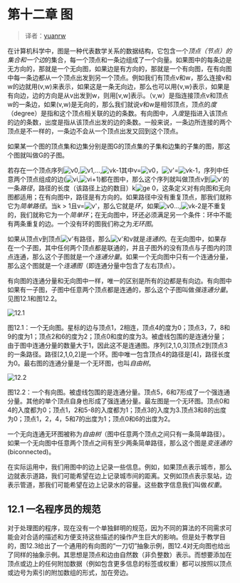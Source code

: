 # 第十二章 图

> 译者：[yuanrw](https://github.com/yuanrw)

在计算机科学中，图是一种代表数学关系的数据结构，它包含一个*顶点（节点）*的集合和一个*边*的集合，每一个顶点和一条边组成了一个向量。如果图中的每条边是无方向的，那就是一个无向图，如果边是有方向的，那就是一个有向图，在有向图中每一条边都从一个顶点出发到另一个顶点。例如我们有顶点v和w，那么连接v和w的边就用(v,w)来表示，如果这是一条无向边，那么也可以用{v,w}表示，如果是有向边，边的方向是从v出发到w，则用[v,w]表示。（v,w）是指连接顶点v和顶点w的一条边，如果(v,w)是无向的，那么我们就说v和w是相邻顶点，顶点的*度*（degree）是指和这个顶点相关联的边的条数。有向图中，*入度*是指进入该顶点的边的条数，出度是指从该顶点出发的边的条数。一般来说，一条边所连接的两个顶点是不一样的，一条边不会从一个顶点出发又回到这个顶点。

如果某一个图的顶点集和边集分别是图G的顶点集的子集和边集的子集的图，那这个图就叫做G的子图。

若存在一个顶点序列![v0](http://latex.codecogs.com/gif.latex?v_0}),![v1](http://latex.codecogs.com/gif.latex?v_1}),…,![vk-1](http://latex.codecogs.com/gif.latex?v_k-1})其中v=![v0](http://latex.codecogs.com/gif.latex?v_0})，![v'](http://latex.codecogs.com/gif.latex?v'})=![vk-1](http://latex.codecogs.com/gif.latex?v_k-1})，序列中任意两个顶点组成的边(![vi](http://latex.codecogs.com/gif.latex?v_i}),![vi+1](http://latex.codecogs.com/gif.latex?v_i+1}))都在图中，那么这个序列就叫做顶点v到![v'](http://latex.codecogs.com/gif.latex?v'})的一条*路径*，路径的长度（该路径上边的数目）k![ge](http://latex.codecogs.com/gif.latex?\geq})  0，这条定义对有向图和无向图都适用；在有向图中，路径是有方向的。如果路径中没有重复顶点，那我们就称它为*简单路径*。当k > 1且v=![v'](http://latex.codecogs.com/gif.latex?v'})，那么它就是*环*，如果![v0](http://latex.codecogs.com/gif.latex?v_0})…,![vk-2](http://latex.codecogs.com/gif.latex?v_k-2})是不重复的，我们就称它为一个*简单环*；在无向图中，环还必须满足另一个条件：环中不能有两条重复的边。一个没有环的图我们称之为*无环图*。

如果从顶点v到顶点![v'](http://latex.codecogs.com/gif.latex?v'})有路径，那么![v'](http://latex.codecogs.com/gif.latex?v'})和v就是*连通的*。在无向图中，如果存在一个子图，其中任何两个顶点都是联通的，并且子图外的没有顶点与子图内的顶点连通，那么这个子图就是一个*连通分量*。如果一个无向图中只有一个连通分量，那么这个图就是一个*连通图*（即连通分量中包含了左右顶点）。

有向图的连通分量和无向图中一样，唯一的区别是所有的边都是有向边。有向图中如果有一子图，子图中任意两个顶点都是连通的，那么这个子图叫做*强连通分量*。见图12.1和图12.2。

![12.1](https://github.com/yuanrw/cs61b-textbook-zh/blob/ch12/zh/img/12.1.png)

图12.1：一个无向图。星标的边与顶点1，2相连，顶点4的度为0；顶点3，7，8和9的度为1；顶点2和6的度为2；顶点0和度的度为3。被虚线包围的是连通分量；由于图中连通分量的数量大于1，因此这不是连通图。序列[2,1,0,3]顶点2到顶点3的一条路径。路径[2,1,0,2]是一个环。图中唯一包含顶点4的路径是[4]，路径长度为0。最右图的连通分量是一个无环图，也叫*自由树*。

![12.2](https://github.com/yuanrw/cs61b-textbook-zh/blob/ch12/zh/img/12.2.png)

图12.2：一个有向图。被虚线包围的是连通分量。顶点5，6和7形成了一个强连通分量。其他的单个顶点自身也形成了强连通分量。最左图是一个无环图。顶点0和4的入度都为0；顶点1，2和5-8的入度都为1；顶点3的入度为3.顶点3和8的出度为0；顶点1，2，4，5和7的出度为1；顶点0和6的出度为2。

一个无向连通无环图被称为*自由树*（图中任意两个顶点之间只有一条简单路径）。如果一个无向图中任意两个顶点之间有至少两条简单路径，那么这个图是*变连通的*(biconnected)。

在实际运用中，我们用图中的边上记录一些信息。例如，如果顶点表示城市，那么边就表示道路，我们可能希望在边上记录城市间的距离。又例如顶点表示泵站，边表示管道，那我们可能希望在边上记录水的容量。这些数字信息我们叫做*权重*。

## 12.1 一名程序员的规范

对于处理图的程序，现在没有一个单独鲜明的规范，因为不同的算法的不同需求可能会对合适的描述和方便支持这些描述的操作产生巨大的影响。但是处于教学目的，图12.3给出了一个通用的有向图的“一刀切”抽象示例，图12.4对无向图也给出了同样的抽象示例。其思想是顶点和边由自然数（非负整数）表示。而想要添加在顶点或边上的任何附加数据（例如包含更多信息的标签或权重）都可以按照以顶点或边号为索引的附加数组的形式，加在旁边。